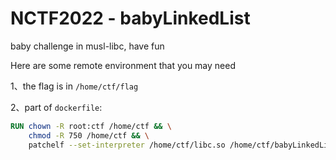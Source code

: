 # NCTF2022 - babyLinkedList

baby challenge in musl-libc, have fun

Here are some remote environment that you may need

1、the flag is in `/home/ctf/flag`

2、part of `dockerfile`:

```dockerfile
RUN chown -R root:ctf /home/ctf && \
    chmod -R 750 /home/ctf && \
    patchelf --set-interpreter /home/ctf/libc.so /home/ctf/babyLinkedList
```


